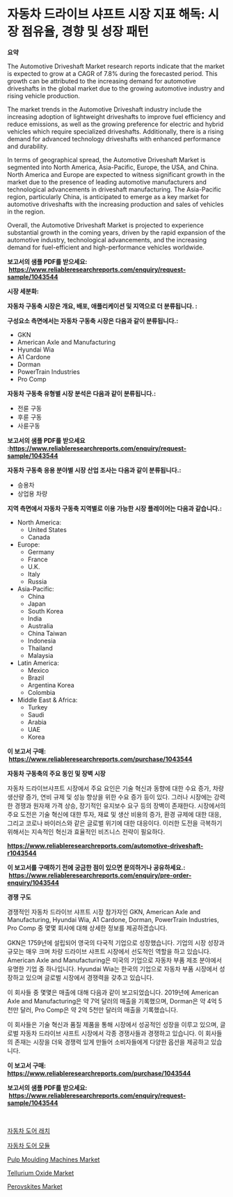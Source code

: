 <p><h1>자동차 드라이브 샤프트 시장 지표 해독: 시장 점유율, 경향 및 성장 패턴</h1></p><p><strong>요약</strong></p>
<p><p>The Automotive Driveshaft Market research reports indicate that the market is expected to grow at a CAGR of 7.8% during the forecasted period. This growth can be attributed to the increasing demand for automotive driveshafts in the global market due to the growing automotive industry and rising vehicle production.</p><p>The market trends in the Automotive Driveshaft industry include the increasing adoption of lightweight driveshafts to improve fuel efficiency and reduce emissions, as well as the growing preference for electric and hybrid vehicles which require specialized driveshafts. Additionally, there is a rising demand for advanced technology driveshafts with enhanced performance and durability.</p><p>In terms of geographical spread, the Automotive Driveshaft Market is segmented into North America, Asia-Pacific, Europe, the USA, and China. North America and Europe are expected to witness significant growth in the market due to the presence of leading automotive manufacturers and technological advancements in driveshaft manufacturing. The Asia-Pacific region, particularly China, is anticipated to emerge as a key market for automotive driveshafts with the increasing production and sales of vehicles in the region.</p><p>Overall, the Automotive Driveshaft Market is projected to experience substantial growth in the coming years, driven by the rapid expansion of the automotive industry, technological advancements, and the increasing demand for fuel-efficient and high-performance vehicles worldwide.</p></p>
<p><strong>보고서의 샘플 PDF를 받으세요: &nbsp;<a href="https://www.reliableresearchreports.com/enquiry/request-sample/1043544">https://www.reliableresearchreports.com/enquiry/request-sample/1043544</a></strong></p>
<p><strong>시장 세분화:</strong></p>
<p><strong> 자동차 구동축 시장은 개요, 배포, 애플리케이션 및 지역으로 더 분류됩니다. :</strong></p>
<p><strong>구성요소 측면에서는 자동차 구동축 시장은 다음과 같이 분류됩니다.:</strong></p>
<p><ul><li>GKN</li><li>American Axle and Manufacturing</li><li>Hyundai Wia</li><li>A1 Cardone</li><li>Dorman</li><li>PowerTrain Industries</li><li>Pro Comp</li></ul></p>
<p><strong> 자동차 구동축 유형별 시장 분석은 다음과 같이 분류됩니다.:</strong></p>
<p><ul><li>전륜 구동</li><li>후륜 구동</li><li>사륜구동</li></ul></p>
<p><strong>보고서의 샘플 PDF를 받으세요 :<a href="https://www.reliableresearchreports.com/enquiry/request-sample/1043544">https://www.reliableresearchreports.com/enquiry/request-sample/1043544</a></strong></p>
<p><strong> 자동차 구동축 응용 분야별 시장 산업 조사는 다음과 같이 분류됩니다.:</strong></p>
<p><ul><li>승용차</li><li>상업용 차량</li></ul></p>
<p><strong>지역 측면에서 자동차 구동축 지역별로 이용 가능한 시장 플레이어는 다음과 같습니다.:</strong></p>
<p><ul>
    <li>
        North America:
        <ul>
            <li>United States</li>
            <li>Canada</li>
        </ul>
    </li>
    <li>
        Europe:
        <ul>
            <li>Germany</li>
            <li>France</li>
            <li>U.K.</li>
            <li>Italy</li>
            <li>Russia</li>
        </ul>
    </li>
    <li>
        Asia-Pacific:
        <ul>
            <li>China</li>
            <li>Japan</li>
            <li>South Korea</li>
            <li>India</li>
            <li>Australia</li>
            <li>China Taiwan</li>
            <li>Indonesia</li>
            <li>Thailand</li>
            <li>Malaysia</li>
        </ul>
    </li>
    <li>
        Latin America:
        <ul>
            <li>Mexico</li>
            <li>Brazil</li>
            <li>Argentina Korea</li>
            <li>Colombia</li>
        </ul>
    </li>
    <li>
        Middle East & Africa:
        <ul>
            <li>Turkey</li>
            <li>Saudi</li>
            <li>Arabia</li>
            <li>UAE</li>
            <li>Korea</li>
        </ul>
    </li>
    </ul></p>
<p><strong>이 보고서 구매: &nbsp;<a href="https://www.reliableresearchreports.com/purchase/1043544">https://www.reliableresearchreports.com/purchase/1043544</a></strong></p>
<p><strong>자동차 구동축의 주요 동인 및 장벽 시장</strong></p>
<p><p>자동차 드라이브샤프트 시장에서 주요 요인은 기술 혁신과 동향에 대한 수요 증가, 차량 생산량 증가, 연비 규제 및 성능 향상을 위한 수요 증가 등이 있다. 그러나 시장에는 강력한 경쟁과 원자재 가격 상승, 장기적인 유지보수 요구 등의 장벽이 존재한다. 시장에서의 주요 도전은 기술 혁신에 대한 투자, 재료 및 생산 비용의 증가, 환경 규제에 대한 대응, 그리고 코로나 바이러스와 같은 글로벌 위기에 대한 대응이다. 이러한 도전을 극복하기 위해서는 지속적인 혁신과 효율적인 비즈니스 전략이 필요하다.</p></p>
<p><strong><a href="https://www.reliableresearchreports.com/automotive-driveshaft-r1043544">https://www.reliableresearchreports.com/automotive-driveshaft-r1043544</a></strong></p>
<p><strong>이 보고서를 구매하기 전에 궁금한 점이 있으면 문의하거나 공유하세요.: &nbsp;<a href="https://www.reliableresearchreports.com/enquiry/pre-order-enquiry/1043544">https://www.reliableresearchreports.com/enquiry/pre-order-enquiry/1043544</a></strong></p>
<p><strong>경쟁 구도</strong></p>
<p><p>경쟁적인 자동차 드라이브 샤프트 시장 참가자인 GKN, American Axle and Manufacturing, Hyundai Wia, A1 Cardone, Dorman, PowerTrain Industries, Pro Comp 중 몇몇 회사에 대해 상세한 정보를 제공하겠습니다.</p><p>GKN은 1759년에 설립되어 영국의 다국적 기업으로 성장했습니다. 기업의 시장 성장과 규모는 매우 크며 차량 드라이브 샤프트 시장에서 선도적인 역할을 하고 있습니다. American Axle and Manufacturing은 미국의 기업으로 자동차 부품 제조 분야에서 유명한 기업 중 하나입니다. Hyundai Wia는 한국의 기업으로 자동차 부품 시장에서 성장하고 있으며 글로벌 시장에서 경쟁력을 갖추고 있습니다.</p><p>이 회사들 중 몇몇은 매출에 대해 다음과 같이 보고되었습니다. 2019년에 American Axle and Manufacturing은 약 7억 달러의 매출을 기록했으며, Dorman은 약 4억 5천만 달러, Pro Comp은 약 2억 5천만 달러의 매출을 기록했습니다.</p><p>이 회사들은 기술 혁신과 품질 제품을 통해 시장에서 성공적인 성장을 이루고 있으며, 글로벌 자동차 드라이브 샤프트 시장에서 각종 경쟁사들과 경쟁하고 있습니다. 이 회사들의 존재는 시장을 더욱 경쟁력 있게 만들어 소비자들에게 다양한 옵션을 제공하고 있습니다.</p></p>
<p><strong>이 보고서 구매: &nbsp; <a href="https://www.reliableresearchreports.com/purchase/1043544">https://www.reliableresearchreports.com/purchase/1043544</a></strong></p>
<p><strong>보고서의 샘플 PDF를 받으세요: &nbsp;<a href="https://www.reliableresearchreports.com/enquiry/request-sample/1043544">https://www.reliableresearchreports.com/enquiry/request-sample/1043544</a></strong><strong></strong></p>
<p>&nbsp;</p>
<p><p><a href="https://github.com/vsoq0zknh59/Market-Research-Report-List-1/blob/main/862413220680.md">자동차 도어 래치</a></p><p><a href="https://github.com/Tristiarton768456/Market-Research-Report-List-1/blob/main/849122720681.md">자동차 도어 모듈</a></p><p><a href="https://github.com/prosalinda88/Market-Research-Report-List-3/blob/main/pulp-moulding-machines-market.md">Pulp Moulding Machines Market</a></p><p><a href="https://issuu.com/reportprime-2/docs/tellurium-oxide-market-size-2030.pptx">Tellurium Oxide Market</a></p><p><a href="https://issuu.com/reportprime-2/docs/perovskites-market-size-2030.pptx">Perovskites Market</a></p></p>
